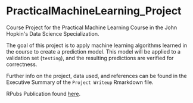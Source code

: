 # PracticalMachineLearning_Project
Course Project for the Practical Machine Learning Course in the John Hopkin's Data Science Specialization.

The goal of this project is to apply machine learning algorithms learned in the course to create a prediction model. This model will be applied to a validation set (`testing`), and the resulting predictions are verified for correctness. 

Further info on the project, data used, and references can be found in the Executive Summary of the `Project Writeup` Rmarkdown file.

RPubs Publication found [here](https://rpubs.com/ximenalr/MLpred_proj).
